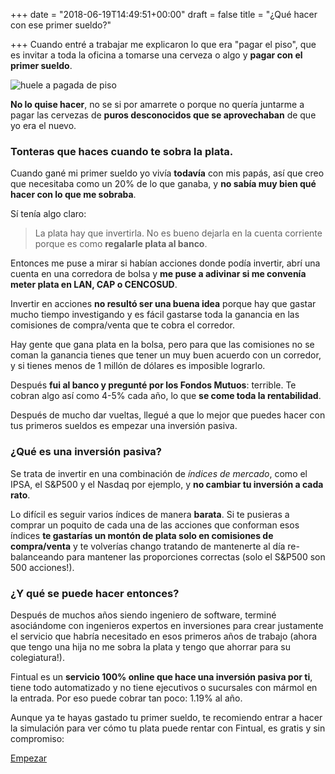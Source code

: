 +++
date = "2018-06-19T14:49:51+00:00"
draft = false
title = "¿Qué hacer con ese primer sueldo?"

+++
Cuando entré a trabajar me explicaron lo que era "pagar el piso", que es invitar a toda la oficina a tomarse una cerveza o algo y **pagar con el primer sueldo**.

![huele a pagada de piso](/uploads/rsk1gl.jpg "Yoda Meme")

**No lo quise hacer**, no se si por amarrete o porque no quería juntarme a pagar las cervezas de **puros desconocidos que se aprovechaban** de que yo era el nuevo.

### Tonteras que haces cuando te sobra la plata.

Cuando gané mi primer sueldo yo vivía **todavía** con mis papás, así que creo que necesitaba como un 20% de lo que ganaba, y **no sabía muy bien qué hacer con lo que me sobraba**.

Sí tenía algo claro:

> La plata hay que invertirla. No es bueno dejarla en la cuenta corriente porque es como **regalarle plata al banco**.

Entonces me puse a mirar si habían acciones donde podía invertir, abrí una cuenta en una corredora de bolsa y **me puse a adivinar si me convenía meter plata en LAN, CAP o CENCOSUD**.

Invertir en acciones **no resultó ser una buena idea** porque hay que gastar mucho tiempo investigando y es fácil gastarse toda la ganancia en las comisiones de compra/venta que te cobra el corredor.

Hay gente que gana plata en la bolsa, pero para que las comisiones no se coman la ganancia tienes que tener un muy buen acuerdo con un corredor, y si tienes menos de 1 millón de dólares es imposible lograrlo.

Después **fui al banco y pregunté por los Fondos Mutuos**: terrible. Te cobran algo así como 4-5% cada año, lo que **se come toda la rentabilidad**.

Después de mucho dar vueltas, llegué a que lo mejor que puedes hacer con tus primeros sueldos es empezar una inversión pasiva.

### ¿Qué es una inversión pasiva?

Se trata de invertir en una combinación de _índices de mercado_, como el IPSA, el S&P500 y el Nasdaq por ejemplo, y **no cambiar tu inversión a cada rato**.

Lo difícil es seguir varios índices de manera **barata**. Si te pusieras a comprar un poquito de cada una de las acciones que conforman esos índices **te gastarías un montón de plata solo en comisiones de compra/venta** y te volverías chango tratando de mantenerte al día re-balanceando para mantener las proporciones correctas (solo el S&P500 son 500 acciones!).

### ¿Y qué se puede hacer entonces?

Después de muchos años siendo ingeniero de software, terminé asociándome con ingenieros expertos en inversiones para crear justamente el servicio que habría necesitado en esos primeros años de trabajo (ahora que tengo una hija no me sobra la plata y tengo que ahorrar para su colegiatura!).

Fintual es un **servicio 100% online que hace una inversión pasiva por ti**, tiene todo automatizado y no tiene ejecutivos o sucursales con mármol en la entrada. Por eso puede cobrar tan poco: 1.19% al año.

Aunque ya te hayas gastado tu primer sueldo, te recomiendo entrar a hacer la simulación para ver cómo tu plata puede rentar con Fintual, es gratis y sin compromiso:

<a class="simulator-page__button btn btn--secondary" href="https://fintual.com/?utm_source=edu&utm_medium=landing&utm_campaign=first-salary#empezar">Empezar</a>
